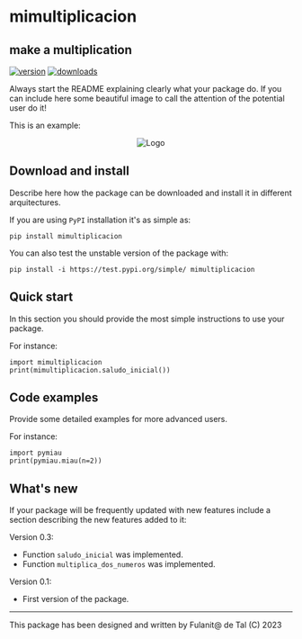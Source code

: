 # mimultiplicacion
## make a multiplication

<!-- This are visual tags that you may add to your package at the beginning with useful information on your package --> 
[![version](https://img.shields.io/pypi/v/mimultiplicacion?color=blue)](https://pypi.org/project/mimultiplicacion/)
[![downloads](https://img.shields.io/pypi/dw/pymiau)](https://pypi.org/project/mimultiplicacion/)

Always start the README explaining clearly what your package do.  If
you can include here some beautiful image to call the attention of the
potential user do it!

This is an example:

<p align="center"><img src="https://img.freepik.com/premium-vector/multiplication-table-with-cats_118813-3728.jpg?w=740" alt="Logo""/></p>

## Download and install

Describe here how the package can be downloaded and install it in
different arquitectures.

If you are using `PyPI` installation it's as simple as:

```
pip install mimultiplicacion
```

You can also test the unstable version of the package with:

```
pip install -i https://test.pypi.org/simple/ mimultiplicacion
```

## Quick start

In this section you should provide the most simple instructions to use
your package.

For instance:

```
import mimultiplicacion
print(mimultiplicacion.saludo_inicial())
```

## Code examples

Provide some detailed examples for more advanced users.

For instance:

```
import pymiau
print(pymiau.miau(n=2))
```

## What's new

If your package will be frequently updated with new features include a
section describing the new features added to it:

Version 0.3:

- Function `saludo_inicial` was implemented.
- Function `multiplica_dos_numeros` was implemented.

Version 0.1:

- First version of the package.

------------

This package has been designed and written by Fulanit@ de Tal (C) 2023
